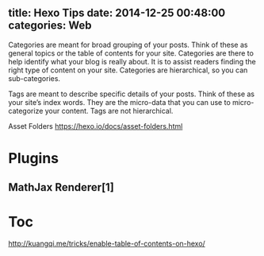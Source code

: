 title: Hexo Tips
date: 2014-12-25 00:48:00
categories: Web 
---

Categories are meant for broad grouping of your posts. Think of these as general topics or the table of contents for your site. Categories are there to help identify what your blog is really about. It is to assist readers finding the right type of content on your site. Categories are hierarchical, so you can sub-categories.

Tags are meant to describe specific details of your posts. Think of these as your site’s index words. They are the micro-data that you can use to micro-categorize your content. Tags are not hierarchical.

Asset Folders
https://hexo.io/docs/asset-folders.html

# Plugins
## MathJax Renderer[1]

# Toc
http://kuangqi.me/tricks/enable-table-of-contents-on-hexo/

